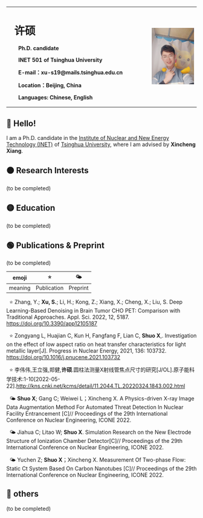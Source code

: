 <table border="0">
  <tr>
    <td width="75%">
      <h1>&ensp;许硕</h1>
      <p><b> &ensp;&ensp;&ensp; Ph.D. candidate</b></p>
      <p><b> &ensp;&ensp;&ensp; INET 501 of Tsinghua University</b></p>
      <p><b> &ensp;&ensp;&ensp; E-mail：xu-s19@mails.tsinghua.edu.cn</b></p>
      <p><b> &ensp;&ensp;&ensp; Location：Beijing, China</b></p>
      <p><b> &ensp;&ensp;&ensp; Languages: Chinese, English</b></p>
    </td>
    <td width="25%">
      <img src="/figures/m.jpg" width="100%">   
    </td>
  </tr>
</table>  

## &#x1F534; Hello!

I am a Ph.D. candidate in the [Institute of Nuclear and New Energy Technology (INET)](https://www.inet.tsinghua.edu.cn/index.htm) of [Tsinghua University](https://www.tsinghua.edu.cn/), where I am advised by **Xincheng Xiang**. 

## &#x1F7E0; Research Interests

(to be completed)

## &#x1F7E1; Education

(to be completed)

## &#x1F7E2; Publications & Preprint

(to be completed)  
<!--注释(&nbsp; &#x2B50; : Publications &nbsp; &#x1F324; : Preprint &nbsp;)-->

emoji   |   &#x2B50;  | &#x1F324;
   --   |       --    |      --
meaning | Publication| Preprint 

&nbsp; &#x2B50; Zhang, Y.; **Xu, S.**; Li, H.; Kong, Z.; Xiang, X.; Cheng, X.; Liu, S. Deep Learning-Based Denoising in Brain Tumor CHO PET: Comparison with Traditional Approaches. Appl. Sci. 2022, 12, 5187. https://doi.org/10.3390/app12105187

&nbsp; &#x2B50; Zongyang L, Huajian C, Kun H, Fangfang F, Lian C, **Shuo X**,. Investigation on the effect of low aspect ratio on heat transfer characteristics for light metallic layer[J]. Progress in Nuclear Energy, 2021, 136: 103732. https://doi.org/10.1016/j.pnucene.2021.103732

&nbsp; &#x2B50; 李伟伟,王立强,郑健,**许硕**.圆柱法测量X射线管焦点尺寸的研究[J/OL].原子能科学技术:1-10[2022-05-22].http://kns.cnki.net/kcms/detail/11.2044.TL.20220324.1843.002.html

&nbsp; &#x1F324;  **Shuo X**; Gang C; Weiwei L；Xincheng X. A Physics-driven X-ray Image Data Augmentation Method For Automated Threat Detection In Nuclear Facility Entrancement [C]// Proceedings of the 29th International Conference on Nuclear Engineering, ICONE 2022.

&nbsp; &#x1F324; Jiahua C; Litao W; **Shuo X**.  Simulation Research on the New Electrode Structure of Ionization Chamber Detector[C]// Proceedings of the 29th International Conference on Nuclear Engineering, ICONE 2022.

&nbsp; &#x1F324; Yuchen Z; **Shuo X**；Xincheng X. Measurement Of Two-phase Flow: Static Ct System Based On Carbon Nanotubes [C]// Proceedings of the 29th International Conference on Nuclear Engineering, ICONE 2022.

## &#x1F535; others

(to be completed)
